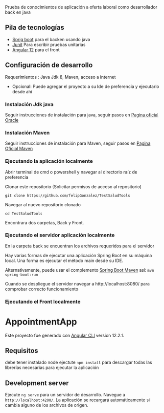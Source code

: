 
Prueba de conocimientos de aplicación a oferta laboral como desarrollador back en java

## Pila de tecnologías

* [Sprig boot](https://spring.io/guides/gs/spring-boot/) para el backen usando java
* [Junit](https://junit.org/junit5/) Para escribir pruebas unitarias
* [Angular 12](https://github.com/lemmingapex/trilateration) para el front


## Configuración de desarrollo
Requerimientos : Java Jdk 8, Maven, acceso a internet
* Opcional: Puede agregar el proyecto a su Ide de preferencia y ejecutarlo desde ahí

### Instalación Jdk java
Seguir instrucciones de instalación para java, seguir pasos en [Pagina oficial Oracle](https://www.oracle.com/java/technologies/javase-jdk8-downloads.html)

### Instalación Maven

Seguir instrucciones de instalación para Maven, seguir pasos en [Pagina Oficial Maven](http://maven.apache.org/download.cgi#Installation)

### Ejecutando la aplicación localmente

Abrir terminal de cmd o powershell y navegar al directorio raíz de preferencia

Clonar este repositorio (Solicitar permisos de acceso al repositorio)
```
git clone https://github.com/felipGonzalez/TestSaludTools
```
Navegar al nuevo repositorio clonado
```
cd TestSaludTools
```

Encontrara dos carpetas, Back y Front. 

### Ejecutando el servidor aplicación localmente
En la carpeta back se encuentran los archivos requeridos
para el servidor 

Hay varias formas de ejecutar una aplicación Spring Boot en su máquina local. Una forma es ejecutar el  método main desde su IDE.


Alternativamente, puede usar el complemento [Spring Boot Maven](https://docs.spring.io/spring-boot/docs/current/reference/html/build-tool-plugins.html#build-tool-plugins-maven-plugin) así:
`mvn spring-boot:run`

Cuando se despliegue el servidor  navegar a http://localhost:8080/  para comprobar correcto funcionamiento

### Ejecutando el Front  localmente

# AppointmentApp

Este proyecto fue generado con [Angular CLI](https://github.com/angular/angular-cli) version 12.2.1.

## Requisitos
debe tener instalado node
ejectute `npm install` para descargar todas las librerías necesarias para ejecutar la aplicación 

## Development server

Ejecute `ng serve` para un servidor de desarrollo. Navegue a `http://localhost:4200/`. La aplicación se recargará automáticamente si cambia alguno de los archivos de origen.



